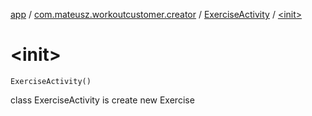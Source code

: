 [app](../../index.md) / [com.mateusz.workoutcustomer.creator](../index.md) / [ExerciseActivity](index.md) / [&lt;init&gt;](./-init-.md)

# &lt;init&gt;

`ExerciseActivity()`

class ExerciseActivity is create new Exercise

